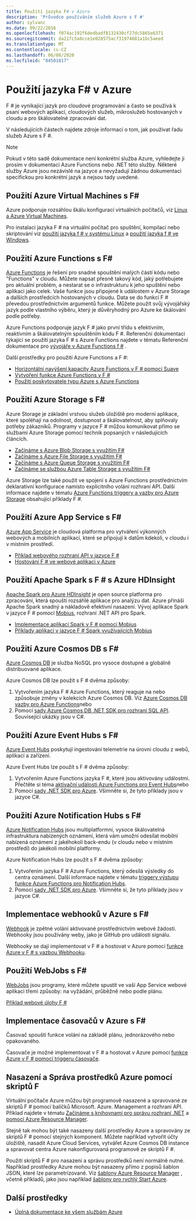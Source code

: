 ```yaml
---
title: Použití jazyka F# v Azure
description: 'Průvodce používáním služeb Azure s F #'
author: sylvanc
ms.date: 09/22/2016
ms.openlocfilehash: f074ac192f6dedbadf8132430cf27dc5865e6371
ms.sourcegitcommit: da21fc5a8cce1e028575acf31974681a1bc5aeed
ms.translationtype: MT
ms.contentlocale: cs-CZ
ms.lasthandoff: 06/08/2020
ms.locfileid: "84501817"
---
```

# <a name="using-f-on-azure"></a>Použití jazyka F# v Azure

F # je vynikající jazyk pro cloudové programování a často se používá k psaní webových aplikací, cloudových služeb, mikroslužeb hostovaných v cloudu a pro škálovatelné zpracování dat.

V následujících částech najdete zdroje informací o tom, jak používat řadu služeb Azure s F #.

> [!NOTE]
> Pokud v této sadě dokumentace není konkrétní služba Azure, vyhledejte ji prosím v dokumentaci Azure Functions nebo .NET této služby. Některé služby Azure jsou nezávislé na jazyce a nevyžadují žádnou dokumentaci specifickou pro konkrétní jazyk a nejsou tady uvedené.

## <a name="using-azure-virtual-machines-with-f"></a>Použití Azure Virtual Machines s F\#

Azure podporuje rozsáhlou škálu konfigurací virtuálních počítačů, viz [Linux a Azure Virtual Machines](https://azure.microsoft.com/services/virtual-machines/).

Pro instalaci jazyka F # na virtuální počítač pro spuštění, kompilaci nebo skriptování viz [použití jazyka f # v systému Linux](https://fsharp.org/use/linux) a [použití jazyka f # ve Windows](https://fsharp.org/use/windows).

## <a name="using-azure-functions-with-f"></a>Použití Azure Functions s F\#

[Azure Functions](https://azure.microsoft.com/services/functions/) je řešení pro snadné spouštění malých částí kódu nebo "Functions" v cloudu. Můžete napsat přesně takový kód, jaký potřebujete pro aktuální problém, a nestarat se o infrastrukturu k jeho spuštění nebo aplikaci jako celek. Vaše funkce jsou připojené k událostem v Azure Storage a dalších prostředcích hostovaných v cloudu. Data se do funkcí F # převedou prostřednictvím argumentů funkce. Můžete použít svůj vývojářský jazyk podle vlastního výběru, který je důvěryhodný pro Azure ke škálování podle potřeby.

Azure Functions podporuje jazyk F # jako první třídu s efektivním, reaktivním a škálovatelným spouštěním kódu F #. Referenční dokumentaci týkající se použití jazyka F # s Azure Functions najdete v tématu Referenční dokumentace pro [vývojáře v Azure Functions f #](/azure/azure-functions/functions-reference-fsharp) .

Další prostředky pro použití Azure Functions a F #:

* [Horizontální navýšení kapacity Azure Functions v F # pomocí Suave](https://blog.tamizhvendan.in/blog/2016/09/19/scale-up-azure-functions-in-f-number-using-suave/)
* [Vytvoření funkce Azure Functions v F #](https://www.mnie.me/azurefunctions)
* [Použití poskytovatele typu Azure s Azure Functions](https://compositional-it.com/blog/2017/08-30-using-the-azure-type-provider-with-azure-functions/index.html)

## <a name="using-azure-storage-with-f"></a>Použití Azure Storage s F\#

Azure Storage je základní vrstvou služeb úložiště pro moderní aplikace, které spoléhají na odolnost, dostupnost a škálovatelnost, aby splňovaly potřeby zákazníků. Programy v jazyce F # můžou komunikovat přímo se službami Azure Storage pomocí technik popsaných v následujících článcích.

* [Začínáme s Azure Blob Storage s využitím F#](blob-storage.md)
* [Začínáme s Azure File Storage s využitím F#](file-storage.md)
* [Začínáme s Azure Queue Storage s využitím F#](queue-storage.md)
* [Začínáme se službou Azure Table Storage s využitím F#](table-storage.md)

Azure Storage lze také použít ve spojení s Azure Functions prostřednictvím deklarativní konfigurace namísto explicitního volání rozhraní API. Další informace najdete v tématu [Azure Functions triggery a vazby pro Azure Storage](/azure/azure-functions/functions-bindings-storage) obsahující příklady F #.

## <a name="using-azure-app-service-with-f"></a>Použití Azure App Service s F\#

[Azure App Service](https://azure.microsoft.com/services/app-service/) je cloudová platforma pro vytváření výkonných webových a mobilních aplikací, které se připojují k datům kdekoli, v cloudu i v místním prostředí.

* [Příklad webového rozhraní API v jazyce F #](https://github.com/fsprojects/azure-webapi-example)
* [Hostování F # ve webové aplikaci v Azure](https://github.com/isaacabraham/fsharp-demonstrator)

## <a name="using-apache-spark-with-f-with-azure-hdinsight"></a>Použití Apache Spark s F # s Azure HDInsight

[Apache Spark pro Azure HDInsight](https://azure.microsoft.com/services/hdinsight/apache-spark/) je open source platforma pro zpracování, která spouští rozsáhlé aplikace pro analýzu dat. Azure přináší Apache Spark snadný a nákladově efektivní nasazení. Vývoj aplikace Spark v jazyce F # pomocí [Mobius](https://github.com/Microsoft/Mobius), rozhraní .NET API pro Spark.

* [Implementace aplikací Spark v F # pomocí Mobius](https://github.com/Microsoft/Mobius/blob/master/notes/spark-fsharp-mobius.md)
* [Příklady aplikací v jazyce F # Spark využívajících Mobius](https://github.com/Microsoft/Mobius/tree/master/examples/fsharp)

## <a name="using-azure-cosmos-db-with-f"></a>Použití Azure Cosmos DB s F\#

[Azure Cosmos DB](https://azure.microsoft.com/services/cosmos-db) je služba NoSQL pro vysoce dostupné a globálně distribuované aplikace.

Azure Cosmos DB lze použít s F # dvěma způsoby:

1. Vytvořením jazyka F # Azure Functions, který reaguje na nebo způsobuje změny v kolekcích Azure Cosmos DB. Viz [Azure Cosmos DB vazby pro Azure Functions](/azure/azure-functions/functions-bindings-cosmosdb)nebo
2. Pomocí [sady Azure Cosmos DB .NET SDK pro rozhraní SQL API](/azure/cosmos-db/sql-api-sdk-dotnet). Související ukázky jsou v C#.

## <a name="using-azure-event-hubs-with-f"></a>Použití Azure Event Hubs s F\#

[Azure Event Hubs](https://azure.microsoft.com/services/event-hubs/) poskytují ingestování telemetrie na úrovni cloudu z webů, aplikací a zařízení.

Azure Event Hubs lze použít s F # dvěma způsoby:

1. Vytvořením Azure Functions jazyka F #, které jsou aktivovány událostmi. Přečtěte si téma [aktivační události Azure Functions pro Event Hubs](/azure/azure-functions/functions-bindings-event-hubs)nebo
2. Pomocí [sady .NET SDK pro Azure](/azure/event-hubs/event-hubs-csharp-ephcs-getstarted). Všimněte si, že tyto příklady jsou v jazyce C#.

## <a name="using-azure-notification-hubs-with-f"></a>Použití Azure Notification Hubs s F\#

[Azure Notification Hubs](/azure/notification-hubs/) jsou multiplatformní, vysoce škálovatelná infrastruktura nabízených oznámení, která vám umožní odesílat mobilní nabízená oznámení z jakéhokoli back-endu (v cloudu nebo v místním prostředí) do jakékoli mobilní platformy.

Azure Notification Hubs lze použít s F # dvěma způsoby:

1. Vytvořením jazyka F # Azure Functions, který odesílá výsledky do centra oznámení. Další informace najdete v tématu [triggery výstupu funkce Azure Functions pro Notification Hubs](/azure/azure-functions/functions-bindings-notification-hubs).
2. Pomocí [sady .NET SDK pro Azure](https://docs.microsoft.com/archive/blogs/azuremobile/push-notifications-using-notification-hub-and-net-backend). Všimněte si, že tyto příklady jsou v jazyce C#.

## <a name="implementing-webhooks-on-azure-with-f"></a>Implementace webhooků v Azure s F\#

[Webhook](https://en.wikipedia.org/wiki/Webhook) je zpětné volání aktivované prostřednictvím webové žádosti. Webhooky jsou používány weby, jako je GitHub pro události signálu.

Webhooky se dají implementovat v F # a hostovat v Azure pomocí [funkce Azure v F # s vazbou Webhooku](/azure/azure-functions/functions-bindings-http-webhook).

## <a name="using-webjobs-with-f"></a>Použití WebJobs s F\#

[WebJobs](/azure/app-service-web/web-sites-create-web-jobs) jsou programy, které můžete spustit ve vaší App Service webové aplikaci třemi způsoby: na vyžádání, průběžně nebo podle plánu.

[Příklad webové úlohy F #](https://github.com/jrr/webjob-project-examples)

## <a name="implementing-timers-on-azure-with-f"></a>Implementace časovačů v Azure s F\#

Časovač spouští funkce volání na základě plánu, jednorázového nebo opakovaného.

Časovače je možné implementovat v F # a hostovat v Azure pomocí [funkce Azure v F # pomocí triggeru časovače](/azure/azure-functions/functions-bindings-timer).

## <a name="deploying-and-managing-azure-resources-with-f-scripts"></a>Nasazení a Správa prostředků Azure pomocí skriptů F #

Virtuální počítače Azure můžou být programově nasazené a spravované ze skriptů F # pomocí balíčků Microsoft. Azure. Management a rozhraní API. Příklad najdete v tématu [Začínáme s knihovnami pro správu rozhraní .NET](https://msdn.microsoft.com/library/dn722415.aspx) a [pomocí Azure Resource Manager](/azure/azure-resource-manager/resource-manager-deployment-model).

Stejně tak mohou být také nasazeny další prostředky Azure a spravovány ze skriptů F # pomocí stejných komponent. Můžete například vytvořit účty úložiště, nasadit Azure Cloud Services, vytvářet Azure Cosmos DB instance a spravovat centra Azure nakonfigurovaná programově ze skriptů F #.

Použití skriptů F # pro nasazení a správu prostředků není normálně nutné. Například prostředky Azure mohou být nasazeny přímo z popisů šablon JSON, které lze parametrizovaně. Viz [šablony Azure Resource Manager](/azure/azure-resource-manager/resource-manager-template-best-practices) , včetně příkladů, jako jsou například [šablony pro rychlý Start Azure](https://azure.microsoft.com/resources/templates/).

## <a name="other-resources"></a>Další prostředky

* [Úplná dokumentace ke všem službám Azure](/azure/)
